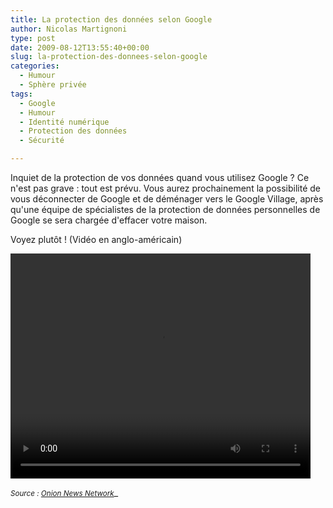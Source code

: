 ```yaml
---
title: La protection des données selon Google
author: Nicolas Martignoni
type: post
date: 2009-08-12T13:55:40+00:00
slug: la-protection-des-donnees-selon-google
categories:
  - Humour
  - Sphère privée
tags:
  - Google
  - Humour
  - Identité numérique
  - Protection des données
  - Sécurité

---
```

Inquiet de la protection de vos données quand vous utilisez Google ? Ce n'est pas grave : tout est prévu. Vous aurez prochainement la possibilité de vous déconnecter de Google et de déménager vers le Google Village, après qu'une équipe de spécialistes de la protection de données personnelles de Google se sera chargée d'effacer votre maison.

Voyez plutôt ! (Vidéo en anglo-américain)

<video class="wp-video-shortcode" id="video-238-1" width="480" height="360" preload="metadata" controls="controls"><source type="video/mp4" src="GOOGLE_VILLAGE.mp4?_=1" /></video>

<small>*Source : <a href="http://www.theonion.com/content/video/google_opt_out_feature_lets_users">Onion News Network</a>*</small>_

<!--more-->
